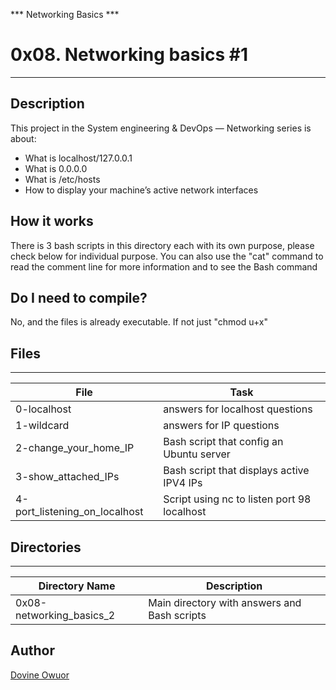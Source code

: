 *** Networking Basics ***
# 0x08. Networking basics #1
---
## Description

This project in the System engineering & DevOps ― Networking  series is about:
* What is localhost/127.0.0.1
* What is 0.0.0.0
* What is /etc/hosts
* How to display your machine’s active network interfaces

## How it works
There is 3 bash scripts in this directory each with its own purpose, please check below for individual purpose. You can also use the "cat" command to read the comment line for more information and to see the Bash command

## Do I need to compile?
No, and the files is already executable. If not just "chmod u+x"

## Files
---
File|Task
---|---
0-localhost | answers for localhost questions
1-wildcard | answers for IP questions
2-change_your_home_IP | Bash script that config an Ubuntu server
3-show_attached_IPs | Bash script that displays active IPV4 IPs
4-port_listening_on_localhost | Script using nc to listen port 98 localhost

## Directories
---
Directory Name | Description
---|---
0x08-networking_basics_2 | Main directory with answers and Bash scripts

## Author
[Dovine Owuor](https://linkedin.com/in/dovine-owuor)
